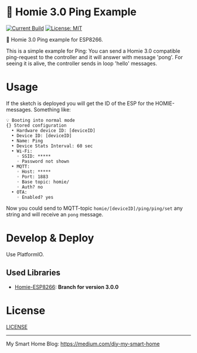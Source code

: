 ﻿# 📣 Homie 3.0 Ping Example

[![Current Build](https://api.travis-ci.org/stritti/Homie8266-Ping.svg?branch=master)](https://travis-ci.org/stritti/Homie8266-Ping)
[![License: MIT](https://img.shields.io/badge/License-MIT-yellow.svg)](https://opensource.org/licenses/MIT)

📣 Homie 3.0 Ping example for ESP8266.

This is a simple example for Ping: You can send a Homie 3.0 compatible ping-request to the controller and it
will answer with message 'pong'.
For seeing it is alive, the controller sends in loop 'hello' messages.
# Usage

If the sketch is deployed you will get the ID of the ESP for the HOMIE-messages. Something like:

```
💡 Booting into normal mode 
{} Stored configuration
  • Hardware device ID: [deviceID]
  • Device ID: [deviceID]
  • Name: Ping
  • Device Stats Interval: 60 sec
  • Wi-Fi:
    ◦ SSID: *****
    ◦ Password not shown
  • MQTT:
    ◦ Host: *****
    ◦ Port: 1883
    ◦ Base topic: homie/
    ◦ Auth? no
  • OTA:
    ◦ Enabled? yes
```

Now you could send to MQTT-topic `homie/[deviceID]/ping/ping/set` any string and will receive an `pong` message.
# Develop & Deploy

Use PlatformIO.

## Used Libraries

- [Homie-ESP8266](https://github.com/homieiot/homie-esp8266): **Branch for version 3.0.0**

# License

[LICENSE](LICENSE)

---

My Smart Home Blog: https://medium.com/diy-my-smart-home
